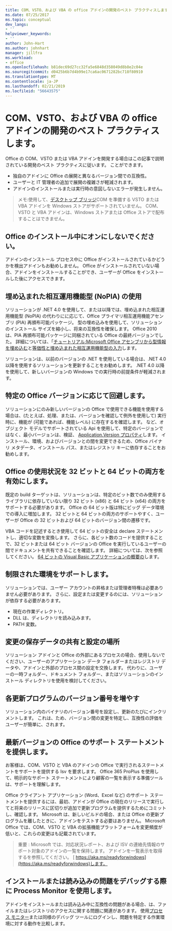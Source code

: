 ```yaml
---
title: COM、VSTO、および VBA の office アドインの開発のベスト プラクティスします。
ms.date: 07/25/2017
ms.topic: conceptual
dev_langs:
- ''
helpviewer_keywords:
- ''
author: John-Hart
ms.author: johnhart
manager: jillfra
ms.workload:
- office
ms.openlocfilehash: b81dec69d27cc32fa5e6848d358049d8b8e2c04e
ms.sourcegitcommit: d0425b6b7d4b99e17ca6ac0671282bc718f80910
ms.translationtype: MT
ms.contentlocale: ja-JP
ms.lasthandoff: 02/21/2019
ms.locfileid: "56643575"
---
```

# <a name="development-best-practices-for-com-vsto-and-vba-add-ins-in-office"></a>COM、VSTO、および VBA の office アドインの開発のベスト プラクティスします。
  Office の COM、VSTO または VBA アドインを開発する場合はこの記事で説明されている開発のベスト プラクティスに従います。   ことができます。

-  独自のアドインに Office の展開と異なるバージョン間での互換性。
-  ユーザーと IT 管理者の追加で展開の複雑さが軽減されます。
-  アドインのインストールまたは実行時の意図しないエラーが発生しません。

>メモ:使用して、[デスクトップ ブリッジ](/windows/uwp/porting/desktop-to-uwp-root)COM を準備する VSTO または VBA アドインを Windows ストアがサポートされていません。 COM、VSTO と VBA アドインは、Windows ストアまたは Office ストアで配布することはできません。

## <a name="do-not-check-for-office-during-installation"></a>Office のインストール中にオンにしないでください。
 アドインのインストール プロセス中に Office がインストールされているかどうかを検出アドインもお勧めしません。 Office がインストールされていない場合、アドインをインストールすることができ、ユーザーが Office をインストールした後にアクセスできます。

## <a name="use-embedded-interop-types-nopia"></a>埋め込まれた相互運用機能型 (NoPIA) の使用
ソリューションが .NET 4.0 を使用して、または以降では、埋め込まれた相互運用機能型 (NoPIA) の代わりにに応じて、Office プライマリ相互運用機能アセンブリ (PIA) 再頒布可能パッケージ。 型の埋め込みを使用して、ソリューションのインストール サイズを縮小し、将来の互換性を確保します。 Office 2010 は、PIA 再頒布可能パッケージに同梱されている Office の最終バージョンでした。 詳細については、「[チュートリアル:Microsoft Office アセンブリから型情報を埋め込む](https://msdn.microsoft.com/library/ee317478.aspx)と[等価性と埋め込まれた相互運用機能型の入力](/windows/uwp/porting/desktop-to-uwp-root)します。

ソリューションは、以前のバージョンの .NET を使用している場合は、.NET 4.0 以降を使用するソリューションを更新することをお勧めします。 .NET 4.0 以降を使用して、新しいバージョンの Windows での実行時の前提条件が軽減されます。

## <a name="avoid-depending-on-specific-office-versions"></a>特定の Office バージョンに応じて回避します。
ソリューションにのみ新しいバージョンの Office で使用できる機能を使用する場合は、(たとえば、処理、または、バージョンを確認して例外を使用して) 実行時に、機能が (可能であれば、機能レベル) に存在するを確認します。 など、オブジェクト モデルでサポートされている Api を使用して、特定のバージョンではなく、最小バージョンは、検証、 [Application.Version プロパティ](<xref:Microsoft.Office.Interop.Excel._Application.Version%2A>)します。 インストール、環境、およびバージョンとの間を変更できるため、Office バイナリ メタデータ、インストール パス、またはレジストリ キーに依存することをお勧めします。

## <a name="enable-both-32-bit-and-64-bit-office-usage"></a>Office の使用状況を 32 ビットと 64 ビットの両方を有効にします。
既定の build ターゲットは、ソリューションは、特定のビット数でのみ使用するライブラリに依存していない限り 32 ビット (x86) と 64 ビット (x64) の両方をサポートする必要があります。 Office の 64 ビット版は特にビッグ データ環境での導入に増加します。 32 ビットと 64 ビットの両方のサポートやすく、ユーザーが Office の 32 ビットおよび 64 ビットのバージョン間の遷移です。

VBA コードを記述するとき使用して 64 ビットの安全は declare ステートメントし、適切な変数を変換します。 さらに、各ビット数のコードを提供することで、32 ビットまたは 64 ビット バージョンの Office を実行しているユーザーの間でドキュメントを共有できることを確認します。 詳細については、次を参照してください。 [64 ビットの Visual Basic アプリケーションの概要の](/office/vba/Language/Concepts/Getting-Started/64-bit-visual-basic-for-applications-overview)します。

## <a name="support-restricted-environments"></a>制限された環境をサポートします。
ソリューションでは、ユーザー アカウントの昇格または管理者特権は必要ありません必要があります。 さらに、設定または変更するのには、ソリューションが依存する必要があります。

- 現在の作業ディレクトリ。
- DLL は、ディレクトリを読み込みます。
- PATH 変数。

## <a name="change-the-save-location-of-shared-data-and-settings"></a>変更の保存データの共有と設定の場所
ソリューション アドインと Office の外部にあるプロセスの場合、使用しないでください、ユーザーのアプリケーション データ フォルダーまたはレジストリ データや、アドインと外部のプロセス間の設定を交換します。 代わりに、ユーザーの一時フォルダー、ドキュメント フォルダー、またはソリューションのインストール ディレクトリを使用を検討してください。

## <a name="increment-the-version-number-with-each-update"></a>各更新プログラムのバージョン番号を増やす
ソリューション内のバイナリのバージョン番号を設定し、更新のたびにインクリメントします。 これは、ため、バージョン間の変更を特定し、互換性の評価をユーザーが簡単に、されます。

## <a name="provide-support-statements-for-the-latest-versions-of-office"></a>最新バージョンの Office のサポート ステートメントを提供します。
お客様は、COM、VSTO と VBA のアドインの Office で実行されるステートメントをサポートを提供する Isv を要求します。 Office 365 ProPlus を使用して、明示的なサポート ステートメントにより顧客の一覧を表示する準備ツールは、サポートを理解します。

Office クライアント アプリケーション (Word、Excel など) のサポート ステートメントを提供するには、最初、アドインが Office の現在のリリースで実行してと将来のリリースに区切りが追加で更新プログラムを提供するためにコミットし、確認します。 Microsoft は、新しいビルドの場合、または Office の更新プログラムを離したときに、アドインをテストする必要はありません。 Microsoft Office では、COM、VSTO と VBA の拡張機能プラットフォームを変更頻度が低いと、これらの変更はも記載されています。

>重要 : Microsoft では、対応状況レポート、および ISV の連絡先情報のサポート対象のアドインの一覧を保持します。 アドインを一覧表示を取得するを参照してください。 [ https://aka.ms/readyforwindows](https://aka.ms/readyforwindows)します。

## <a name="use-process-monitor-to-help-debug-installation-or-loading-issues"></a>インストールまたは読み込みの問題をデバッグする際に Process Monitor を使用します。
アドインをインストールまたは読み込み中に互換性の問題がある場合、は、ファイルまたはレジストリのアクセスに関する問題に関連があります。 使用[プロセス モニター](/sysinternals/downloads/procmon)または同様のデバッグ ツールにログインし、問題を特定する作業環境に対する動作を比較します。
